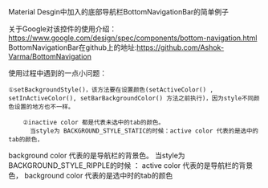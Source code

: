 Material Desgin中加入的底部导航栏BottomNavigationBar的简单例子

关于Google对该控件的使用介绍：https://www.google.com/design/spec/components/bottom-navigation.html
BottomNavigationBar在github上的地址:https://github.com/Ashok-Varma/BottomNavigation

使用过程中遇到的一点小问题：

    ①setBackgroundStyle()，该方法要在设置颜色(setActiveColor() , setInActiveColor(), setBarBackgroundColor() 方法之前执行)，因为style不同颜色设置的地方也不一样。

        ②inactive color 都是代表未选中的tab的颜色。
          当style为 BACKGROUND_STYLE_STATIC的时候：active color 代表的是选中的tab的颜色，
background color 代表的是导航栏的背景色。
          当style为 BACKGROUND_STYLE_RIPPLE的时候 ： active color 代表的是导航栏的背景色，
background color 代表的是选中时的tab的颜色
